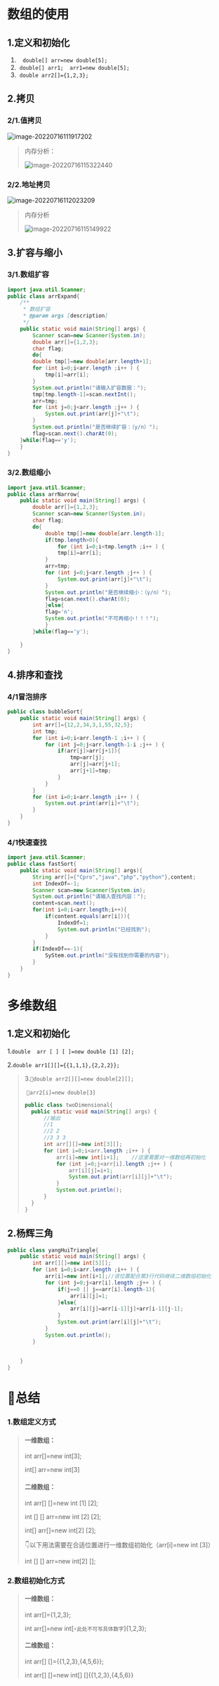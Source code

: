 # 数组的使用

## 		1.定义和初始化

1. ​    ` double[] arr=new double[5];`
2. ​    `double[] arr1;  arr1=new double[5];`
3. ​    `double arr2[]={1,2,3};`



## 2.拷贝 

### 			2/1.值拷贝

![image-20220716111917202](Typora_img/5.Java数组.asset/image-20220716111917202.png)

> 内存分析：
>
> ![image-20220716115322440](Typora_img/5.Java数组.asset/image-20220716115322440.png)

### 2/2.地址拷贝

![image-20220716112023209](Typora_img/5.Java数组.asset/image-20220716112023209.png)

> 内存分析
>
> ![image-20220716115149922](Typora_img/5.Java数组.asset/image-20220716115149922.png)



## 3.扩容与缩小

### 3/1.数组扩容

```java
import java.util.Scanner;
public class arrExpand{
	/**
	 * 数组扩容
	 * @param args [description]
	 */
	public static void main(String[] args) {
		Scanner scan=new Scanner(System.in);
		double arr[]={1,2,3};
		char flag;
		do{
		double tmp[]=new double[arr.length+1];
		for (int i=0;i<arr.length ;i++ ) {
			tmp[i]=arr[i];
		}
		System.out.println("请输入扩容数据：");
		tmp[tmp.length-1]=scan.nextInt();
		arr=tmp;
		for (int j=0;j<arr.length ;j++ ) {
			System.out.print(arr[j]+"\t");
		}
		System.out.println("是否继续扩容：（y/n）");
		flag=scan.next().charAt(0);
	}while(flag=='y');
	}
}
```

### 3/2.数组缩小

```java
import java.util.Scanner;
public class arrNarrow{
	public static void main(String[] args) {
		double arr[]={1,2,3};
		Scanner scan=new Scanner(System.in);
		char flag;
		do{
			double tmp[]=new double[arr.length-1];
			if(tmp.length>0){
				for (int i=0;i<tmp.length ;i++ ) {
				tmp[i]=arr[i];
			}
			arr=tmp;
			for (int j=0;j<arr.length ;j++ ) {
				System.out.print(arr[j]+"\t");
			}
			System.out.println("是否继续缩小：（y/n）");
			flag=scan.next().charAt(0);
			}else{
			flag='n';
			System.out.println("不可再缩小！！！");
			}
		}while(flag=='y');
		
	}
}
```

## 4.排序和查找

### 4/1冒泡排序

```java
public class bubbleSort{
	public static void main(String[] args) {
		int arr[]={12,2,34,3,1,55,32,5};
		int tmp;
		for (int i=0;i<arr.length-1 ;i++ ) {
			for (int j=0;j<arr.length-1-i ;j++ ) {
				if(arr[j]>arr[j+1]){
					tmp=arr[j];
					arr[j]=arr[j+1];
					arr[j+1]=tmp;
				}
			}
		}
		for (int i=0;i<arr.length ;i++ ) {
			System.out.print(arr[i]+"\t");
		}
	}
}
```

### 4/1快速查找

```java
import java.util.Scanner;
public class fastSort{
    public static void main(String[] args){
        String arr[]={"Cpro","java","php","python"},content;
        int IndexOf=-1;
        Scanner scan=new Scanner(System.in);
        System.out.println("请输入查找内容：");
        content=scan.next();
        for(int i=0;i<arr.length;i++){
            if(content.equals(arr[i])){
                IndexOf=1;
                System.out.println("已经找到");
            }
        }
        if(IndexOf==-1){
            SyStem.out.println("没有找到你需要的内容");
        }
    }
}
```





# 多维数组

## 1.定义和初始化

1.`double  arr [ ] [ ]=new double [1] [2];`

2.`double arr1[][]={{1,1,1},{2,2,2}};`

> 3.`🚩double arr2[][]=new double[2][];`
>
> ​	`🚩arr2[i]=new double[3]`
>
> ```java
> public class twoDimensional{
> 	public static void main(String[] args) {
> 		//输出
> 		//1
> 		//2 2
> 		//3 3 3
> 		int arr[][]=new int[3][];
> 		for (int i=0;i<arr.length ;i++ ) {
> 			arr[i]=new int[i+1];	//这里需要对一维数组再初始化
> 			for (int j=0;j<arr[i].length ;j++ ) {
> 				arr[i][j]=i+1;
> 				System.out.print(arr[i][j]+"\t");
> 			}
> 			System.out.println();
> 		}
> 	}
> }
> ```



## 2.杨辉三角

```java
public class yangHuiTriangle{
	public static void main(String[] args) {
		int arr[][]=new int[5][];
		for (int i=0;i<arr.length ;i++ ) {
			arr[i]=new int[i+1];//该位置配合第3行代码继续二维数组初始化
			for (int j=0;j<arr[i].length ;j++ ) {
				if(j==0 || j==arr[i].length-1){
					arr[i][j]=1;
				}else{
					arr[i][j]=arr[i-1][j]+arr[i-1][j-1];
				}
				System.out.print(arr[i][j]+"\t");
			}
			System.out.println();
		}
	
		
	}
}
```





# 🚩总结

### 1.数组定义方式

> #### 一维数组：
>
> int arr[]=new int[3];		
>
> int[] arr=new int[3]
>
> #### 二维数组：
>
> int arr[] []=new int [1] [2];	
>
> int [] [] arr=new int [2] [2];	
>
> int[] arr[]=new int[2] [2];
>
> 👇以下用法需要在合适位置进行一维数组初始化（arr[i]=new int [3]）
>
> int [] [] arr=new int[2] [];	

### 2.数组初始化方式

> #### 一维数组：
>
> int arr[]={1,2,3};
>
> int arr[]=new int[`⚡此处不可写具体数字`]{1,2,3};
>
> #### 二维数组：
>
> int arr[] []={{1,2,3},{4,5,6}};
>
> int arr[] []=new int[] []{{1,2,3},{4,5,6}}

